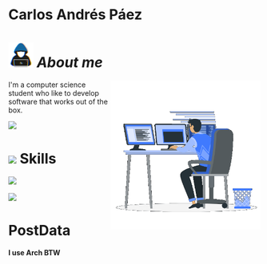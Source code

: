 # Carlos Andrés Páez

# <picture><img src = "https://github.com/0xAbdulKhalid/0xAbdulKhalid/raw/main/assets/mdImages/about_me.gif" width = 50px></picture> *About me*

<img align="right" src="https://github.com/0xAbdulKhalid/0xAbdulKhalid/raw/main/assets/mdImages/Right_Side.gif" width = 300px>

I'm a computer science student who like to develop software that works out of the box.

<img src="https://user-images.githubusercontent.com/73097560/115834477-dbab4500-a447-11eb-908a-139a6edaec5c.gif"><br>

# <img src="https://media2.giphy.com/media/QssGEmpkyEOhBCb7e1/giphy.gif?cid=ecf05e47a0n3gi1bfqntqmob8g9aid1oyj2wr3ds3mg700bl&rid=giphy.gif" width ="25"><b> Skills</b>

<p align="left">
  <a href="https://skillicons.dev">
    <img src="https://skillicons.dev/icons?i=cpp,cs,java,py,html,css,js,nodejs,php,go,matlab,express,flask,laravel,django,spring,react,angular,gtk,nextjs,tailwind,bootstrap,mysql,mongodb,unity,docker,git,linux,vscode,neovim&perline=18" />
  </a>
</p>

<img src="https://user-images.githubusercontent.com/73097560/115834477-dbab4500-a447-11eb-908a-139a6edaec5c.gif"><br>

# PostData

**I use Arch BTW**

